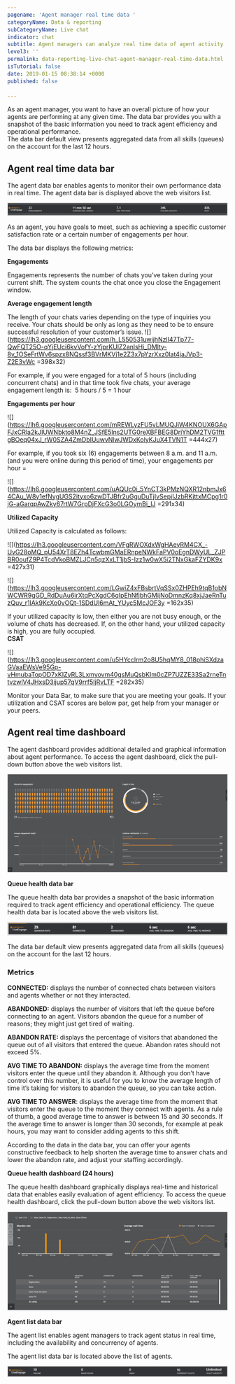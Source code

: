 ```yaml
---
pagename: 'Agent manager real time data '
categoryName: Data & reporting
subCategoryName: Live chat
indicator: chat
subtitle: Agent managers can analyze real time data of agent activity
level3: ''
permalink: data-reporting-live-chat-agent-manager-real-time-data.html
isTutorial: false
date: 2019-01-15 08:38:14 +0000
published: false

---
```

As an agent manager, you want to have an overall picture of how your agents are performing at any given time. The data bar provides you with a snapshot of the basic information you need to track agent efficiency and operational performance.  
The data bar default view presents aggregated data from all skills (queues) on the account for the last 12 hours.

## **Agent real time data bar**

The agent data bar enables agents to monitor their own performance data in real time. The agent data bar is displayed above the web visitors list.

![](/img/agentchatadata1.png)

As an agent, you have goals to meet, such as achieving a specific customer satisfaction rate or a certain number of engagements per hour. 

The data bar displays the following metrics:

**Engagements**

Engagements represents the number of chats you’ve taken during your current shift. The system counts the chat once you close the Engagement window.

 **Average engagement length**

The length of your chats varies depending on the type of inquiries you receive. Your chats should be only as long as they need to be to ensure successful resolution of your customer’s issue. ![](https://lh3.googleusercontent.com/h_L550531uwijhNzlI47Tp77-QwFQT25O-qYjEUci6kvVofY-zYjprKUlZ2anlsHi_DMlty-8v_1OSeFrtWv6spzx8NQssf3BVrMKVj1e2Z3x7pYzrXxz0lat4jaJVp3-Z2E3vWc =398x32)

For example, if you were engaged for a total of 5 hours (including concurrent chats) and in that time took five chats, your average engagement length is:  5 hours / 5 = 1 hour 

**Engagements per hour**

![](https://lh6.googleusercontent.com/mREWLyzFU5yLMUQJiW4KNOUX6GApFJxCRla2kJIUWNbkto8M4nZ_JSfE5Ins2UTG0reXBFBEG8DriYhDM2TVG1fttgBOeq04xJ_rW0SZA4ZmDbIUuwvNlwJWDxKolyKJuX4TVN1T =444x27)

For example, if you took six (6) engagements between 8 a.m. and 11 a.m. (and you were online during this period of time), your engagements per hour = 

![](https://lh6.googleusercontent.com/uAQUc0i_5YnCT3kPMzNQXR12nbmJx64CAu_W8y1efNygUGS2ityxo6zwDTJBfr2uGguDuTjIvSepjIJzbRKjttxMCpg1r0jG-aGarqpAwZky67rtW7GrpDjFXcG3o0LGOymBi_lJ =291x34)

**Utilized Capacity**

Utilized Capacity is calculated as follows:  

![](https://lh3.googleusercontent.com/VFgRWOXdxWgHAeyRM4CX_-UvG28oMQ_pU54XrT8EZh4TcwbmGMaERnpeNWkFaPV0oEgnDWyUL_ZJPBR0oufZ9P4TcdVkoBMZLJCn5qzXxLT1jbS-Izz1w0wX5i2TNxGkaFZYDK9x =427x31)

![](https://lh3.googleusercontent.com/LGwiZ4xFBsbrtVqSSx0ZHPEh9tqB1obNWCWR9gGD_RdDuAu6irXtqPcXgdC6qIpEhNfjbhGMijNoDmnzKq8xjJaeRnTuzQuv_r1lAk9KcXo0vOQt-1SDdUl6mAt_YUyc5McJOF3y =162x35)

If your utilized capacity is low, then either you are not busy enough, or the volume of chats has decreased. If, on the other hand, your utilized capacity is high, you are fully occupied.    
**CSAT**

![](https://lh3.googleusercontent.com/u5HYcclrm2o8U5hqMY8_018phiSXdzaGVaaEWsVe95Gp-vHmubaTopOD7xKIZyRL3Lxmyovm40gsMuQsbKIm0cZP7UZZE33Sa2rneTntvzwlV4JHxsD3ijup57qV9rrf5IjRvLTF =282x35) 

Monitor your Data Bar, to make sure that you are meeting your goals. If your utilization and CSAT scores are below par, get help from your manager or your peers. 

## **Agent real time dashboard**

The agent dashboard provides additional detailed and graphical information about agent performance. To access the agent dashboard, click the pull-down button above the web visitors list.

![](/img/agentchatdata2.png)

**Queue health data bar**

The queue health data bar provides a snapshot of the basic information required to track agent efficiency and operational efficiency. The queue health data bar is located above the web visitors list.

![](/img/agentchatdata3.png)

The data bar default view presents aggregated data from all skills (queues) on the account for the last 12 hours.

### **Metrics**

**CONNECTED:** displays the number of connected chats between visitors and agents whether or not they interacted.

**ABANDONED:** displays the number of visitors that left the queue before connecting to an agent. Visitors abandon the queue for a number of reasons; they might just get tired of waiting.

**ABANDON RATE:** displays the percentage of visitors that abandoned the queue out of all visitors that entered the queue. Abandon rates should not exceed 5%.

**AVG TIME TO ABANDON:** displays the average time from the moment visitors enter the queue until they abandon it. Although you don’t have control over this number, it is useful for you to know the average length of time it’s taking for visitors to abandon the queue, so you can take action.

**AVG TIME TO ANSWER**: displays the average time from the moment that visitors enter the queue to the moment they connect with agents. As a rule of thumb, a good average time to answer is between 15 and 30 seconds. If the average time to answer is longer than 30 seconds, for example at peak hours, you may want to consider adding agents to this shift.

According to the data in the data bar, you can offer your agents constructive feedback to help shorten the average time to answer chats and lower the abandon rate, and adjust your staffing accordingly.

**Queue health dashboard (24 hours)**

The queue health dashboard graphically displays real-time and historical data that enables easily evaluation of agent efficiency. To access the queue health dashboard, click the pull-down button above the web visitors list.

![](/img/agentchatdata4.png)

**Agent list data bar**

The agent list enables agent managers to track agent status in real time, including the availability and concurrency of agents.

The agent list data bar is located above the list of agents.

![](/img/agentchatdata5.png)